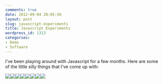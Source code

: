 ```yaml
---
comments: true
date: 2012-09-04 20:05:58
layout: post
slug: javascript-experiments
title: Javascript Experiments
wordpress_id: 1313
categories:
- Demo
- Software
---
```


I've been playing around with Javascript for a few months. Here are some of the little silly things that I've come up with:

[![](http://www.hackniac.com/blog/wp-content/uploads/2012/09/waves-150x150.png)](http://hackniac.com/uploads/code/javascript/waves.html)[![](http://www.hackniac.com/blog/wp-content/uploads/2012/09/spores-150x150.png)](http://hackniac.com/uploads/code/javascript/spores.html)[![](http://www.hackniac.com/blog/wp-content/uploads/2012/09/pumps-150x150.png)](http://hackniac.com/uploads/code/javascript/pumps.html)[![](http://www.hackniac.com/blog/wp-content/uploads/2012/09/plasma-150x150.png)](http://hackniac.com/uploads/code/javascript/plasma.html)[![](http://www.hackniac.com/blog/wp-content/uploads/2012/09/orbitors-150x150.png)](http://hackniac.com/uploads/code/javascript/orbitors.html)[![](http://www.hackniac.com/blog/wp-content/uploads/2012/09/invaders-150x150.png)](http://hackniac.com/uploads/code/javascript/invaders.html)[![](http://www.hackniac.com/blog/wp-content/uploads/2012/09/brownian-150x150.png)](http://hackniac.com/uploads/code/javascript/brownian.html)[![](http://www.hackniac.com/blog/wp-content/uploads/2012/09/alive-150x150.png)](http://hackniac.com/uploads/code/javascript/alive/alive_stuff.html)
